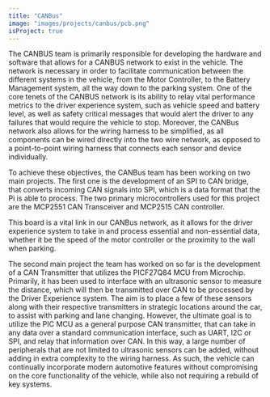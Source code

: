 ```yaml
---
title: "CANBus"
image: "images/projects/canbus/pcb.png"
isProject: true
---
```


The CANBUS team is primarily responsible for developing the hardware and software that allows for a CANBUS network to exist in the vehicle. The network is necessary in order to facilitate communication between the different systems in the vehicle, from the Motor Controller, to the Battery Management system, all the way down to the parking system. One of the core tenets of the CANBUS network is its ability to relay vital performance metrics to the driver experience system, such as vehicle speed and battery level, as well as safety critical messages that would alert the driver to any failures that would require the vehicle to stop. Moreover, the CANBus network also allows for the wiring harness to be simplified, as all components can be wired directly into the two wire network, as opposed to a point-to-point wiring harness that connects each sensor and device individually.

To achieve these objectives, the CANBus team has been working on two main projects. The first one is the development of an SPI to CAN bridge, that converts incoming CAN signals into SPI, which is a data format that the Pi is able to process. The two primary microcontrollers used for this project are the MCP2551 CAN Transceiver and MCP2515 CAN controller.

This board is a vital link in our CANBus network, as it allows for the driver experience system to take in and process essential and non-essential data, whether it be the speed of the motor controller or the proximity to the wall when parking.

The second main project the team has worked on so far is the development of a CAN Transmitter that utilizes the PICF27Q84 MCU from Microchip. Primarily, it has been used to interface with an ultrasonic sensor to measure the distance, which will then be transmitted over CAN to be processed by the Driver Experience system. The aim is to place a few of these sensors along with their respective transmitters in strategic locations around the car, to assist with parking and lane changing. However, the ultimate goal is to utilize the PIC MCU as a general purpose CAN transmitter, that can take in any data over a standard communication interface, such as UART, I2C or SPI, and relay that information over CAN. In this way, a large number of peripherals that are not limited to ultrasonic sensors can be added, without adding in extra complexity to the wiring harness. As such, the vehicle can continually incorporate modern automotive features without compromising on the core functionality of the vehicle, while also not requiring a rebuild of key systems.
